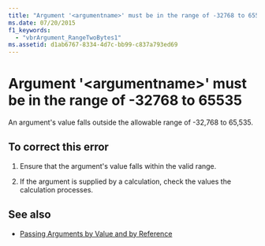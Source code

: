 ```yaml
---
title: "Argument '<argumentname>' must be in the range of -32768 to 65535"
ms.date: 07/20/2015
f1_keywords: 
  - "vbrArgument_RangeTwoBytes1"
ms.assetid: d1ab6767-8334-4d7c-bb99-c837a793ed69
---
```

# Argument '\<argumentname>' must be in the range of -32768 to 65535
An argument's value falls outside the allowable range of -32,768 to 65,535.  
  
## To correct this error  
  
1. Ensure that the argument's value falls within the valid range.  
  
2. If the argument is supplied by a calculation, check the values the calculation processes.  
  
## See also

- [Passing Arguments by Value and by Reference](../programming-guide/language-features/procedures/passing-arguments-by-value-and-by-reference.md)
